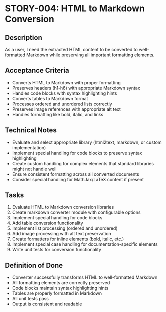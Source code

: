# STORY-004: HTML to Markdown Conversion

## Description
As a user, I need the extracted HTML content to be converted to well-formatted Markdown while preserving all important formatting elements.

## Acceptance Criteria
- Converts HTML to Markdown with proper formatting
- Preserves headers (h1-h6) with appropriate Markdown syntax
- Handles code blocks with syntax highlighting hints
- Converts tables to Markdown format
- Processes ordered and unordered lists correctly
- Preserves image references with appropriate alt text
- Handles formatting like bold, italic, and links

## Technical Notes
- Evaluate and select appropriate library (html2text, markdown, or custom implementation)
- Implement special handling for code blocks to preserve syntax highlighting
- Create custom handling for complex elements that standard libraries might not handle well
- Ensure consistent formatting across all converted documents
- Consider special handling for MathJax/LaTeX content if present

## Tasks
1. Evaluate HTML to Markdown conversion libraries
2. Create markdown converter module with configurable options
3. Implement special handling for code blocks
4. Add table conversion functionality
5. Implement list processing (ordered and unordered)
6. Add image processing with alt text preservation
7. Create formatters for inline elements (bold, italic, etc.)
8. Implement special case handling for documentation-specific elements
9. Write unit tests for conversion functionality

## Definition of Done
- Converter successfully transforms HTML to well-formatted Markdown
- All formatting elements are correctly preserved
- Code blocks maintain syntax highlighting hints
- Tables are properly formatted in Markdown
- All unit tests pass
- Output is consistent and readable 